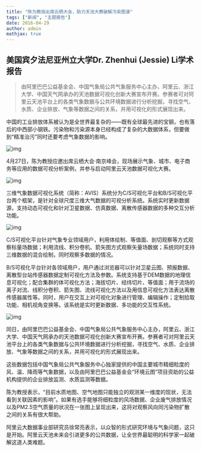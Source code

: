 ```yaml
---
title: "陈为教授出席云栖大会，助力天池大赛破解污染图谱"
tags: ["新闻", "主题报告"]
date: 2016-04-29
author: admin
mathjax: true
---
```


## 美国宾夕法尼亚州立大学Dr. Zhenhui (Jessie) Li学术报告

> 由阿里巴巴公益基金会、中国气象局公共气象服务中心主办，阿里云、浙江大学、中国天气网承办的天池数据可视化创新大赛宣布开赛。参赛者可对阿里云天池平台上的各类气象数据与公共环境数据进行分析挖掘，寻找空气、水质、企业排放、气象等数据之间的关系，并用可视化的形式展现出来。

中国的工业排放体系被认为是全世界最复杂的——既有全球最先进的宝钢，也有落后的中西部小钢铁。污染物和污染源本身已经构成了复杂的大数据体系，但要做到“精准治污”同时还要考虑气象数据的影响。

![img](http://www.cad.zju.edu.cn/home/vagblog/wp-content/uploads/2016/04/11.jpg)

4月27日，陈为教授应邀出席云栖大会·南京峰会，现场展示气象、城市、电子商务等应用的数据可视分析案例，并参与启动阿里云天池数据可视化大赛。

![img](http://www.cad.zju.edu.cn/home/vagblog/wp-content/uploads/2016/04/0.gif)

三维气象数据可视化系统（简称：AVIS）系统分为C/S可视化平台和B/S可视化平台两个框架，是针对全球尺度三维大气数据的可视分析系统。系统实时更新数据源，支持动态可视化和针对卫星数据、仿真数据、离散传感器数据的多种交互分析功能。

![img](http://www.cad.zju.edu.cn/home/vagblog/wp-content/uploads/2016/04/292147822775111400.png)

C/S可视化平台针对气象专业领域用户，利用体绘制、等值面、剖切观察等方式观察标量场数据；利用流线、积分卷机、箭矢图方式观察矢量场数据；系统同时支持三维数据的混合绘制，同时观察多数据的情况。

B/S可视化平台针对各领域用户，用户通过浏览器可以针对卫星云图、预报数据、离散型台站传感器数据定制可视化方法及参数。系统支持基于DEM数据的地理信息可视化；配合集群的体可视化方法；海拔切片、经纬切片、等值面；用于流场的离子对流、线积分卷积、箭矢图、流线可视化方法以及用信息可视化方法表达离散传感器属性等。同时，用户在交互上对可视化对象进行管理、编辑操作；定制拾取功能、相机视角变换等。该系统是实时更新数据、多功能的交互性系统。

![img](http://www.cad.zju.edu.cn/home/vagblog/wp-content/uploads/2016/04/21.jpg)

同日，由阿里巴巴公益基金会、中国气象局公共气象服务中心主办，阿里云、浙江大学、中国天气网承办的天池数据可视化创新大赛宣布开赛。参赛者可对阿里云天池平台上的各类气象数据与公共环境数据进行分析挖掘，寻找空气、水质、企业排放、气象等数据之间的关系，并用可视化的形式展现出来。

这些数据包括中国气象局公共气象服务中心独家提供的中国主要城市精细粒度的风、温、降雨等气象数据，以及由阿里巴巴公益基金会“环境云图”项目资助的公益机构提供的企业排放监测、水质监测等数据。

陈为教授表示，“目前水质地图、空气地图只能独立的观测某一维度的现状，无法看到关联因素的影响”。如果有选手能够将细粒度的风场数据、企业废气排放情况以及PM2.5空气质量的状况在一张图上呈现出来，这将对观察风向同污染物扩散之间的关系有很大帮助。

阿里云大数据事业部研究员徐常亮表示，以众智的形式研究环境与气象问题，这只是开始。阿里云天池未来会引进更多的公共数据，让全世界最聪明的科学家一起破解这道人类难题。